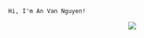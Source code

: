 ```html
Hi, I'm An Van Nguyen!
```

<p align="center">
  <a href="https://skillicons.dev">
    <img src="https://skillicons.dev/icons?i=kotlin,dart,nodejs,java,spring,python,net"/>
  </a>
</p>
<!-- typescript,nextjs,angular, -->

